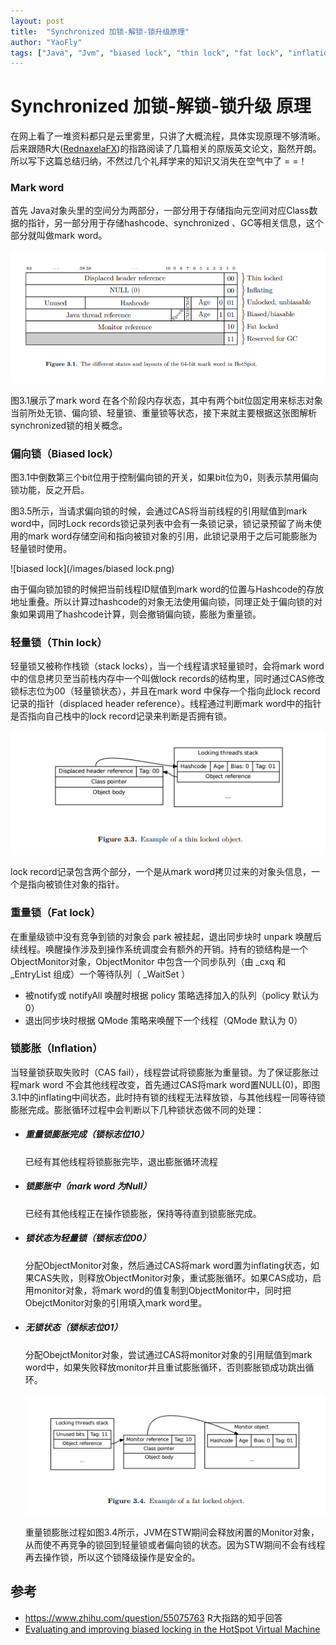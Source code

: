 ```yaml
---
layout: post
title:  "Synchronized 加锁-解锁-锁升级原理"
author: "YaoFly"
tags: ["Java", "Jvm", "biased lock", "thin lock", "fat lock", "inflation"]
---   
```

# Synchronized 加锁-解锁-锁升级 原理

在网上看了一堆资料都只是云里雾里，只讲了大概流程，具体实现原理不够清晰。后来跟随R大([RednaxelaFX](https://www.zhihu.com/people/rednaxelafx))的指路阅读了几篇相关的原版英文论文，豁然开朗。所以写下这篇总结归纳，不然过几个礼拜学来的知识又消失在空气中了 = =！

### Mark word

首先 Java对象头里的空间分为两部分，一部分用于存储指向元空间对应Class数据的指针，另一部分用于存储hashcode、synchronized 、GC等相关信息，这个部分就叫做mark word。

![](/images/mark%20word.png)

图3.1展示了mark word 在各个阶段内存状态，其中有两个bit位固定用来标志对象当前所处无锁、偏向锁、轻量锁、重量锁等状态，接下来就主要根据这张图解析synchronized锁的相关概念。

### 偏向锁（Biased lock）

图3.1中倒数第三个bit位用于控制偏向锁的开关，如果bit位为0，则表示禁用偏向锁功能，反之开启。

图3.5所示，当请求偏向锁的时候，会通过CAS将当前线程的引用赋值到mark word中，同时Lock records锁记录列表中会有一条锁记录，锁记录预留了尚未使用的mark word存储空间和指向被锁对象的引用，此锁记录用于之后可能膨胀为轻量锁时使用。

![biased lock](/images/biased lock.png)

由于偏向锁加锁的时候把当前线程ID赋值到mark word的位置与Hashcode的存放地址重叠。所以计算过hashcode的对象无法使用偏向锁，同理正处于偏向锁的对象如果调用了hashcode计算，则会撤销偏向锁，膨胀为重量锁。

### 轻量锁（Thin lock）

轻量锁又被称作栈锁（stack locks），当一个线程请求轻量锁时，会将mark word中的信息拷贝至当前栈内存中一个叫做lock records的结构里，同时通过CAS修改锁标志位为00（轻量锁状态），并且在mark word 中保存一个指向此lock record记录的指针（displaced header reference）。线程通过判断mark word中的指针是否指向自己栈中的lock record记录来判断是否拥有锁。

![](/images/thin%20locks.png)

lock record记录包含两个部分，一个是从mark word拷贝过来的对象头信息，一个是指向被锁住对象的指针。

### 重量锁（Fat lock）

在重量级锁中没有竞争到锁的对象会 park 被挂起，退出同步块时 unpark 唤醒后续线程。唤醒操作涉及到操作系统调度会有额外的开销。持有的锁结构是一个ObjectMonitor对象，ObjectMonitor 中包含一个同步队列（由 _cxq 和 _EntryList 组成）一个等待队列（ _WaitSet ）

- 被notify或 notifyAll 唤醒时根据 policy 策略选择加入的队列（policy 默认为 0）
- 退出同步块时根据 QMode 策略来唤醒下一个线程（QMode 默认为 0）

### 锁膨胀（Inflation）

当轻量锁获取失败时（CAS fail），线程尝试将锁膨胀为重量锁。为了保证膨胀过程mark word 不会其他线程改变，首先通过CAS将mark word置NULL(0)，即图3.1中的inflating中间状态，此时持有锁的线程无法释放锁，与其他线程一同等待锁膨胀完成。膨胀循环过程中会判断以下几种锁状态做不同的处理：

- ##### 重量锁膨胀完成（锁标志位10）

  已经有其他线程将锁膨胀完毕，退出膨胀循环流程

- ##### 锁膨胀中（mark word 为Null）

  已经有其他线程正在操作锁膨胀，保持等待直到锁膨胀完成。

- ##### 锁状态为轻量锁（锁标志位00）

  分配ObjectMonitor对象，然后通过CAS将mark word置为inflating状态，如果CAS失败，则释放ObjectMonitor对象，重试膨胀循环。如果CAS成功，启用monitor对象，将mark word的值复制到ObjectMonitor中，同时把ObejctMonitor对象的引用填入mark word里。

- ##### 无锁状态（锁标志位01）

  分配ObejctMonitor对象，尝试通过CAS将monitor对象的引用赋值到mark word中，如果失败释放monitor并且重试膨胀循环，否则膨胀锁成功跳出循环。

  ![](/images/fat%20locks.png)

  重量锁膨胀过程如图3.4所示，JVM在STW期间会释放闲置的Monitor对象，从而使不再竞争的锁回到轻量锁或者偏向锁的状态。因为STW期间不会有线程再去操作锁，所以这个锁降级操作是安全的。



## 参考

- https://www.zhihu.com/question/55075763    R大指路的知乎回答
- [Evaluating and improving biased locking in the HotSpot Virtual Machine](https://link.zhihu.com/?target=http%3A//www.diva-portal.org/smash/get/diva2%3A754541/FULLTEXT01.pdf)   

